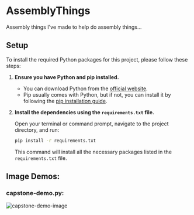 # AssemblyThings
Assembly things I've made to help do assembly things...

## Setup
To install the required Python packages for this project, please follow these steps:

1. **Ensure you have Python and pip installed.**

   - You can download Python from the [official website](https://www.python.org/downloads/).
   - Pip usually comes with Python, but if not, you can install it by following the [pip installation guide](https://pip.pypa.io/en/stable/installation/).

2. **Install the dependencies using the `requirements.txt` file.**

   Open your terminal or command prompt, navigate to the project directory, and run:

   ```bash
   pip install -r requirements.txt
   ```

   This command will install all the necessary packages listed in the `requirements.txt` file.

## Image Demos:
### capstone-demo.py:
![capstone-demo-image](https://github.com/user-attachments/assets/d7e7726d-a89d-4c55-9183-ea8138ea369e)
